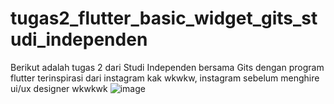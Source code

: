 # tugas2_flutter_basic_widget_gits_studi_independen
 Berikut adalah tugas 2 dari Studi Independen bersama Gits dengan program flutter
terinspirasi dari instagram kak wkwkw, instagram sebelum menghire ui/ux designer wkwkwk
![image](https://user-images.githubusercontent.com/66166386/132529025-5c304822-c92f-40a4-9912-35db65e8c9f1.png)

